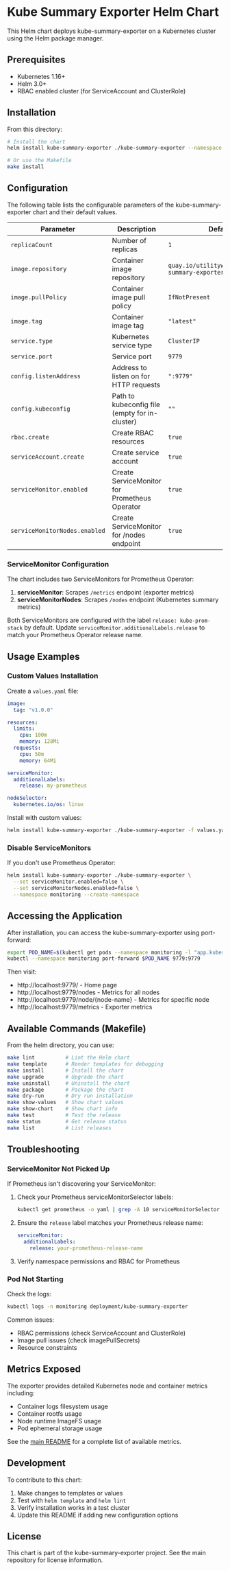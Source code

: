 # Kube Summary Exporter Helm Chart

This Helm chart deploys kube-summary-exporter on a Kubernetes cluster using the Helm package manager.

## Prerequisites

- Kubernetes 1.16+
- Helm 3.0+
- RBAC enabled cluster (for ServiceAccount and ClusterRole)

## Installation

From this directory:

```bash
# Install the chart
helm install kube-summary-exporter ./kube-summary-exporter --namespace monitoring --create-namespace

# Or use the Makefile
make install
```

## Configuration

The following table lists the configurable parameters of the kube-summary-exporter chart and their default values.

| Parameter | Description | Default |
|-----------|-------------|---------|
| `replicaCount` | Number of replicas | `1` |
| `image.repository` | Container image repository | `quay.io/utilitywarehouse/kube-summary-exporter` |
| `image.pullPolicy` | Container image pull policy | `IfNotPresent` |
| `image.tag` | Container image tag | `"latest"` |
| `service.type` | Kubernetes service type | `ClusterIP` |
| `service.port` | Service port | `9779` |
| `config.listenAddress` | Address to listen on for HTTP requests | `":9779"` |
| `config.kubeconfig` | Path to kubeconfig file (empty for in-cluster) | `""` |
| `rbac.create` | Create RBAC resources | `true` |
| `serviceAccount.create` | Create service account | `true` |
| `serviceMonitor.enabled` | Create ServiceMonitor for Prometheus Operator | `true` |
| `serviceMonitorNodes.enabled` | Create ServiceMonitor for /nodes endpoint | `true` |

### ServiceMonitor Configuration

The chart includes two ServiceMonitors for Prometheus Operator:

1. **serviceMonitor**: Scrapes `/metrics` endpoint (exporter metrics)
2. **serviceMonitorNodes**: Scrapes `/nodes` endpoint (Kubernetes summary metrics)

Both ServiceMonitors are configured with the label `release: kube-prom-stack` by default. Update `serviceMonitor.additionalLabels.release` to match your Prometheus Operator release name.

## Usage Examples

### Custom Values Installation

Create a `values.yaml` file:

```yaml
image:
  tag: "v1.0.0"

resources:
  limits:
    cpu: 100m
    memory: 128Mi
  requests:
    cpu: 50m
    memory: 64Mi

serviceMonitor:
  additionalLabels:
    release: my-prometheus

nodeSelector:
  kubernetes.io/os: linux
```

Install with custom values:

```bash
helm install kube-summary-exporter ./kube-summary-exporter -f values.yaml --namespace monitoring --create-namespace
```

### Disable ServiceMonitors

If you don't use Prometheus Operator:

```bash
helm install kube-summary-exporter ./kube-summary-exporter \
  --set serviceMonitor.enabled=false \
  --set serviceMonitorNodes.enabled=false \
  --namespace monitoring --create-namespace
```

## Accessing the Application

After installation, you can access the kube-summary-exporter using port-forward:

```bash
export POD_NAME=$(kubectl get pods --namespace monitoring -l "app.kubernetes.io/name=kube-summary-exporter" -o jsonpath="{.items[0].metadata.name}")
kubectl --namespace monitoring port-forward $POD_NAME 9779:9779
```

Then visit:
- http://localhost:9779/ - Home page
- http://localhost:9779/nodes - Metrics for all nodes
- http://localhost:9779/node/{node-name} - Metrics for specific node
- http://localhost:9779/metrics - Exporter metrics

## Available Commands (Makefile)

From the helm directory, you can use:

```bash
make lint          # Lint the Helm chart
make template      # Render templates for debugging
make install       # Install the chart
make upgrade       # Upgrade the chart
make uninstall     # Uninstall the chart
make package       # Package the chart
make dry-run       # Dry run installation
make show-values   # Show chart values
make show-chart    # Show chart info
make test          # Test the release
make status        # Get release status
make list          # List releases
```

## Troubleshooting

### ServiceMonitor Not Picked Up

If Prometheus isn't discovering your ServiceMonitor:

1. Check your Prometheus serviceMonitorSelector labels:
   ```bash
   kubectl get prometheus -o yaml | grep -A 10 serviceMonitorSelector
   ```

2. Ensure the `release` label matches your Prometheus release name:
   ```yaml
   serviceMonitor:
     additionalLabels:
       release: your-prometheus-release-name
   ```

3. Verify namespace permissions and RBAC for Prometheus

### Pod Not Starting

Check the logs:
```bash
kubectl logs -n monitoring deployment/kube-summary-exporter
```

Common issues:
- RBAC permissions (check ServiceAccount and ClusterRole)
- Image pull issues (check imagePullSecrets)
- Resource constraints

## Metrics Exposed

The exporter provides detailed Kubernetes node and container metrics including:

- Container logs filesystem usage
- Container rootfs usage
- Node runtime ImageFS usage
- Pod ephemeral storage usage

See the [main README](../README.md) for a complete list of available metrics.

## Development

To contribute to this chart:

1. Make changes to templates or values
2. Test with `helm template` and `helm lint`
3. Verify installation works in a test cluster
4. Update this README if adding new configuration options

## License

This chart is part of the kube-summary-exporter project. See the main repository for license information.